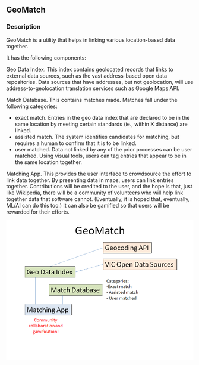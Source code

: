 ## GeoMatch

### Description

GeoMatch is a utility that helps in linking various location-based data together.

It has the following components:

Geo Data Index. This index contains geolocated records that links to external data sources, such as the vast address-based open data repositories. Data sources that have addresses, but not geolocation, will use address-to-geolocation translation services such as Google Maps API.

Match Database. This contains matches made. Matches fall under the following categories:
- exact match. Entries in the geo data index that are declared to be in the same location by meeting certain standards (ie., within X distance) are linked.
- assisted match. The system identifies candidates for matching, but requires a human to confirm that it is to be linked.
- user matched. Data not linked by any of the prior processes can be user matched. Using visual tools, users can tag entries that appear to be in the same location together.

Matching App. This provides the user interface to crowdsource the effort to link data together. By presenting data in maps, users can link entries together. Contributions will be credited to the user, and the hope is that, just like Wikipedia, there will be a community of volunteers who will help link together data that software cannot. (Eventually, it is hoped that, eventually, ML/AI can do this too.) It can also be gamified so that users will be rewarded for their efforts.

![screen](artifacts/system-design.png)
